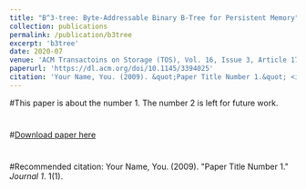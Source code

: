 ```yaml
---
title: "B^3-tree: Byte-Addressable Binary B-Tree for Persistent Memory"
collection: publications
permalink: /publication/b3tree
excerpt: 'b3tree'
date: 2020-07
venue: 'ACM Transactoins on Storage (TOS), Vol. 16, Issue 3, Article 17, (ISSN 1553-3077)'
paperurl: 'https://dl.acm.org/doi/10.1145/3394025'
citation: 'Your Name, You. (2009). &quot;Paper Title Number 1.&quot; <i>Journal 1</i>. 1(1).'
---
```

#This paper is about the number 1. The number 2 is left for future work.
#
#[Download paper here](http://academicpages.github.io/files/paper1.pdf)
#
#Recommended citation: Your Name, You. (2009). "Paper Title Number 1." <i>Journal 1</i>. 1(1).

